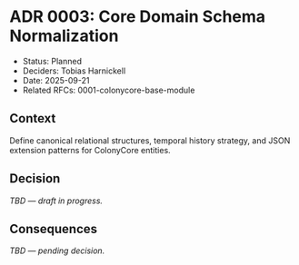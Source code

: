 # ADR 0003: Core Domain Schema Normalization

- Status: Planned
- Deciders: Tobias Harnickell
- Date: 2025-09-21
- Related RFCs: 0001-colonycore-base-module

## Context
Define canonical relational structures, temporal history strategy, and JSON extension patterns for ColonyCore entities.

## Decision
_TBD — draft in progress._

## Consequences
_TBD — pending decision._
